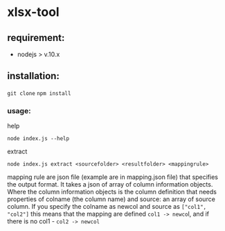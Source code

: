 # xlsx-tool

## requirement: 

- nodejs > v.10.x

## installation:

`git clone`
`npm install`

### usage:

help

`node index.js --help`

extract

`node index.js extract <sourcefolder> <resultfolder> <mappingrule> `

mapping rule are json file (example are in mapping.json file) that specifies the output format. It takes a json of array of column information objects. Where the column information objects is the column definition that needs properties of colname (the column name) and source: an array of source column. If you specify the colname as newcol and source as `["col1", "col2"]` this means that the mapping are defined `col1 -> newco`l, and if there is no col1 - `col2 -> newcol`
